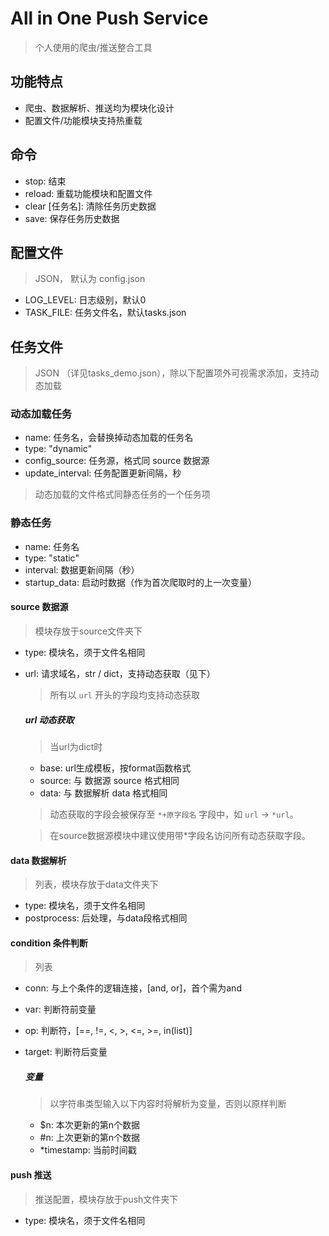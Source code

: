 # All in One Push Service
> 个人使用的爬虫/推送整合工具

## 功能特点
- 爬虫、数据解析、推送均为模块化设计
- 配置文件/功能模块支持热重载

## 命令
- stop: 结束
- reload: 重载功能模块和配置文件
- clear [任务名]: 清除任务历史数据
- save: 保存任务历史数据 

## 配置文件
> JSON， 默认为 config.json
- LOG_LEVEL: 日志级别，默认0
- TASK_FILE: 任务文件名，默认tasks.json

## 任务文件
> JSON （详见tasks_demo.json），除以下配置项外可视需求添加，支持动态加载
### 动态加载任务
- name: 任务名，会替换掉动态加载的任务名
- type: "dynamic"
- config_source: 任务源，格式同 source 数据源
- update_interval: 任务配置更新间隔，秒

> 动态加载的文件格式同静态任务的一个任务项

### 静态任务
- name: 任务名
- type: "static"
- interval: 数据更新间隔（秒）
- startup_data: 启动时数据（作为首次爬取时的上一次变量）

#### source 数据源
> 模块存放于source文件夹下
- type: 模块名，须于文件名相同
- url: 请求域名，str / dict，支持动态获取（见下）
    > 所有以 `url` 开头的字段均支持动态获取 

    ##### url 动态获取
    > 当url为dict时
    - base: url生成模板，按format函数格式
    - source: 与 数据源 source 格式相同
    - data: 与 数据解析 data 格式相同
    > 动态获取的字段会被保存至 `*+原字段名` 字段中，如 `url` -> `*url`。
    
    > 在source数据源模块中建议使用带*字段名访问所有动态获取字段。

#### data 数据解析 
> 列表，模块存放于data文件夹下
- type: 模块名，须于文件名相同
- postprocess: 后处理，与data段格式相同

#### condition 条件判断 
> 列表
- conn: 与上个条件的逻辑连接，[and, or]，首个需为and
- var: 判断符前变量
- op: 判断符，[==, !=, <, >, <=, >=, in(list)]
- target: 判断符后变量

    ##### 变量
    > 以字符串类型输入以下内容时将解析为变量，否则以原样判断
    - $n: 本次更新的第n个数据
    - #n: 上次更新的第n个数据
    - *timestamp: 当前时间戳

#### push 推送 
> 推送配置，模块存放于push文件夹下
- type: 模块名，须于文件名相同